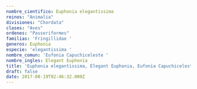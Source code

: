 ```yaml
---
nombre_cientifico: Euphonia elegantissima
reinos: "Animalia"
divisiones: "Chordata"
clases: "Aves"
ordenes: "Passeriformes"
familias: 'Fringillidae '
generos: Euphonia
especie: 'elegantissima '
nombre_comun: 'Eufonia Capuchiceleste '
nombre_ingles: Elegant Euphonia
title: 'Euphonia elegantissima, Elegant Euphonia, Eufonia Capuchiceleste '
draft: false
date: 2017-08-19T02:46:32.000Z
---
```


